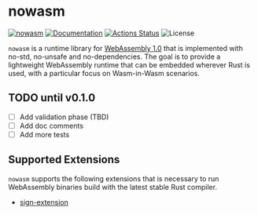 nowasm
======

[![nowasm](https://img.shields.io/crates/v/nowasm.svg)](https://crates.io/crates/nowasm)
[![Documentation](https://docs.rs/nowasm/badge.svg)](https://docs.rs/nowasm)
[![Actions Status](https://github.com/sile/nowasm/workflows/CI/badge.svg)](https://github.com/sile/nowasm/actions)
![License](https://img.shields.io/crates/l/nowasm)


`nowasm` is a runtime library for [WebAssembly 1.0][wasm-core-1] that is implemented with no-std, no-unsafe and no-dependencies.
The goal is to provide a lightweight WebAssembly runtime that can be embedded wherever Rust is used, with a particular focus on Wasm-in-Wasm scenarios.


[wasm-core-1]: https://www.w3.org/TR/wasm-core-1/

TODO until v0.1.0
-----------------

- [ ] Add validation phase (TBD)
- [ ] Add doc comments
- [ ] Add more tests

Supported Extensions
--------------------

`nowasm` supports the following extensions that is necessary to run WebAssembly binaries build with the latest stable Rust compiler.
- [sign-extension]

[sign-extension]: https://github.com/WebAssembly/sign-extension-ops/blob/master/proposals/sign-extension-ops/Overview.md
